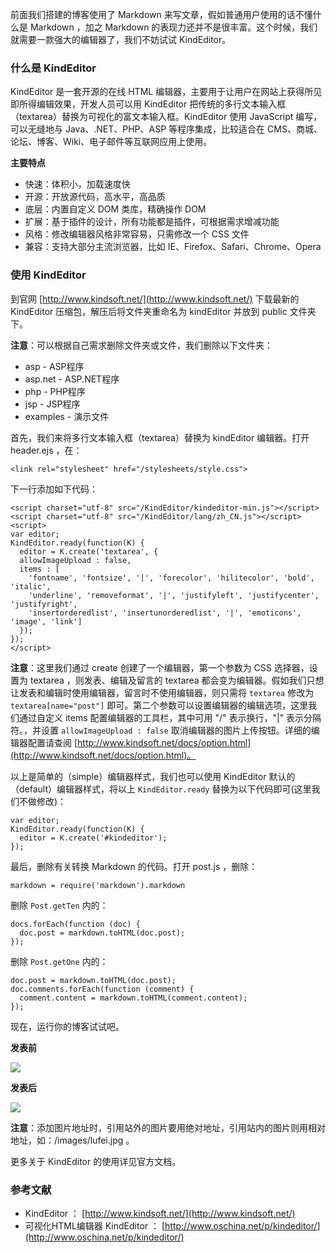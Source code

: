 前面我们搭建的博客使用了 Markdown 来写文章，假如普通用户使用的话不懂什么是 Markdown ，加之 Markdown 的表现力还并不是很丰富。这个时候，我们就需要一款强大的编辑器了，我们不妨试试 KindEditor。

### 什么是 KindEditor ###

KindEditor 是一套开源的在线 HTML 编辑器，主要用于让用户在网站上获得所见即所得编辑效果，开发人员可以用 KindEditor 把传统的多行文本输入框（textarea）替换为可视化的富文本输入框。KindEditor 使用 JavaScript 编写，可以无缝地与 Java、.NET、PHP、ASP 等程序集成，比较适合在 CMS、商城、论坛、博客、Wiki、电子邮件等互联网应用上使用。

**主要特点**

- 快速：体积小，加载速度快 
- 开源：开放源代码，高水平，高品质 
- 底层：内置自定义 DOM 类库，精确操作 DOM 
- 扩展：基于插件的设计，所有功能都是插件，可根据需求增减功能 
- 风格：修改编辑器风格非常容易，只需修改一个 CSS 文件 
- 兼容：支持大部分主流浏览器，比如 IE、Firefox、Safari、Chrome、Opera 

### 使用 KindEditor ###

到官网 [http://www.kindsoft.net/](http://www.kindsoft.net/) 下载最新的 KindEditor 压缩包，解压后将文件夹重命名为 kindEditor 并放到 public 文件夹下。

**注意**：可以根据自己需求删除文件夹或文件，我们删除以下文件夹：

- asp - ASP程序
- asp.net - ASP.NET程序
- php - PHP程序
- jsp - JSP程序
- examples - 演示文件

首先，我们来将多行文本输入框（textarea）替换为 kindEditor 编辑器。打开 header.ejs ，在：

    <link rel="stylesheet" href="/stylesheets/style.css">

下一行添加如下代码：

    <script charset="utf-8" src="/KindEditor/kindeditor-min.js"></script>
    <script charset="utf-8" src="/KindEditor/lang/zh_CN.js"></script>
    <script>
    var editor;
    KindEditor.ready(function(K) {
      editor = K.create('textarea', {
      allowImageUpload : false,
      items : [
        'fontname', 'fontsize', '|', 'forecolor', 'hilitecolor', 'bold', 'italic',
        'underline', 'removeformat', '|', 'justifyleft', 'justifycenter', 'justifyright',
        'insertorderedlist', 'insertunorderedlist', '|', 'emoticons', 'image', 'link']
      });
    });
    </script>

**注意**：这里我们通过 create 创建了一个编辑器，第一个参数为 CSS 选择器，设置为 textarea ，则发表、编辑及留言的 textarea 都会变为编辑器。假如我们只想让发表和编辑时使用编辑器，留言时不使用编辑器，则只需将 `textarea` 修改为 `textarea[name="post"]` 即可。第二个参数可以设置编辑器的编辑选项，这里我们通过自定义 items 配置编辑器的工具栏，其中可用 "/" 表示换行，"|" 表示分隔符。，并设置 `allowImageUpload : false` 取消编辑器的图片上传按钮。详细的编辑器配置请查阅 [http://www.kindsoft.net/docs/option.html](http://www.kindsoft.net/docs/option.html)。

以上是简单的（simple）编辑器样式，我们也可以使用 KindEditor 默认的（default）编辑器样式，将以上 `KindEditor.ready` 替换为以下代码即可(这里我们不做修改)：

    var editor;
    KindEditor.ready(function(K) {
      editor = K.create('#kindeditor');
    });

最后，删除有关转换 Markdown 的代码。打开 post.js ，删除：

    markdown = require('markdown').markdown

删除 `Post.getTen` 内的：

    docs.forEach(function (doc) {
      doc.post = markdown.toHTML(doc.post);
    }); 

删除 `Post.getOne` 内的：

    doc.post = markdown.toHTML(doc.post);
    doc.comments.forEach(function (comment) {
      comment.content = markdown.toHTML(comment.content);
    });

现在，运行你的博客试试吧。

**发表前**

![](https://github.com/nswbmw/N-blog/blob/master/public/images/22.1.jpg?raw=true)

**发表后**

![](https://github.com/nswbmw/N-blog/blob/master/public/images/22.2.jpg?raw=true)

**注意**：添加图片地址时，引用站外的图片要用绝对地址，引用站内的图片则用相对地址，如：/images/lufei.jpg 。

更多关于 KindEditor 的使用详见官方文档。

### 参考文献 ###

- KindEditor ： [http://www.kindsoft.net/](http://www.kindsoft.net/)
- 可视化HTML编辑器 KindEditor ： [http://www.oschina.net/p/kindeditor/](http://www.oschina.net/p/kindeditor/)